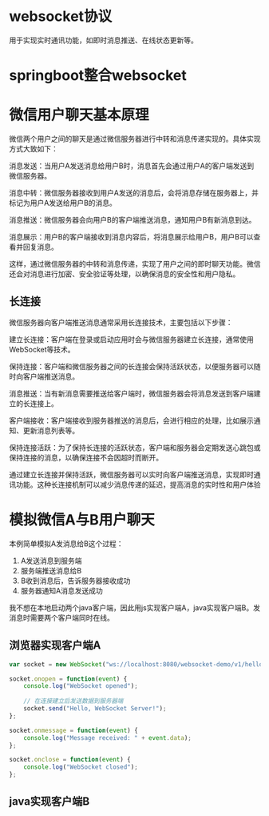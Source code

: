 # websocket协议
用于实现实时通讯功能，如即时消息推送、在线状态更新等。
# springboot整合websocket

# 微信用户聊天基本原理
微信两个用户之间的聊天是通过微信服务器进行中转和消息传递实现的。具体实现方式大致如下：

消息发送：当用户A发送消息给用户B时，消息首先会通过用户A的客户端发送到微信服务器。

消息中转：微信服务器接收到用户A发送的消息后，会将消息存储在服务器上，并标记为用户A发送给用户B的消息。

消息推送：微信服务器会向用户B的客户端推送消息，通知用户B有新消息到达。

消息展示：用户B的客户端接收到消息内容后，将消息展示给用户B，用户B可以查看并回复消息。

这样，通过微信服务器的中转和消息传递，实现了用户之间的即时聊天功能。微信还会对消息进行加密、安全验证等处理，以确保消息的安全性和用户隐私。


## 长连接
微信服务器向客户端推送消息通常采用长连接技术，主要包括以下步骤：

建立长连接：客户端在登录或启动应用时会与微信服务器建立长连接，通常使用WebSocket等技术。

保持连接：客户端和微信服务器之间的长连接会保持活跃状态，以便服务器可以随时向客户端推送消息。

消息推送：当有新消息需要推送给客户端时，微信服务器会将消息发送到客户端建立的长连接上。

客户端接收：客户端接收到服务器推送的消息后，会进行相应的处理，比如展示通知、更新消息列表等。

保持连接活跃：为了保持长连接的活跃状态，客户端和服务器会定期发送心跳包或保持连接的消息，以确保连接不会因超时而断开。

通过建立长连接并保持活跃，微信服务器可以实时向客户端推送消息，实现即时通讯功能。这种长连接机制可以减少消息传递的延迟，提高消息的实时性和用户体验
# 模拟微信A与B用户聊天
本例简单模拟A发消息给B这个过程：

1. A发送消息到服务端
2. 服务端推送消息给B
3. B收到消息后，告诉服务器接收成功
4. 服务器通知A消息发送成功

我不想在本地启动两个java客户端，因此用js实现客户端A，java实现客户端B。发消息时需要两个客户端同时在线。
## 浏览器实现客户端A
```javascript
var socket = new WebSocket("ws://localhost:8080/websocket-demo/v1/hello");

socket.onopen = function(event) {
    console.log("WebSocket opened");
    
    // 在连接建立后发送数据到服务器端
    socket.send("Hello, WebSocket Server!");
};

socket.onmessage = function(event) {
    console.log("Message received: " + event.data);
};

socket.onclose = function(event) {
    console.log("WebSocket closed");
};
```

## java实现客户端B

